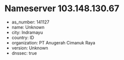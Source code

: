 # Nameserver 103.148.130.67

* as_number: 141127
* name: Unknown
* city: Indramayu
* country: ID
* organization: PT Anugerah Cimanuk Raya
* version: Unknown
* dnssec: true
